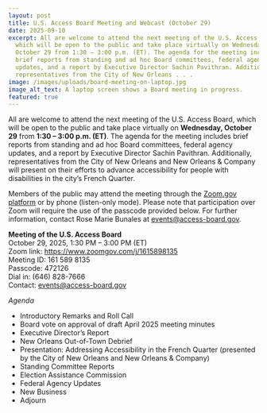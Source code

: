 ```yaml
---
layout: post
title: U.S. Access Board Meeting and Webcast (October 29)
date: 2025-09-10
excerpt: All are welcome to attend the next meeting of the U.S. Access Board,
  which will be open to the public and take place virtually on Wednesday,
  October 29 from 1:30 – 3:00 p.m. (ET). The agenda for the meeting includes
  brief reports from standing and ad hoc Board committees, federal agency
  updates, and a report by Executive Director Sachin Pavithran. Additionally,
  representatives from the City of New Orleans . . .
image: /images/uploads/board-meeting-on-laptop.jpg
image_alt_text: A laptop screen shows a Board meeting in progress.
featured: true
---
```

All are welcome to attend the next meeting of the U.S. Access Board, which will be open to the public and take place virtually on **Wednesday, October 29** from **1:30 – 3:00 p.m. (ET)**. The agenda for the meeting includes brief reports from standing and ad hoc Board committees, federal agency updates, and a report by Executive Director Sachin Pavithran. Additionally, representatives from the City of New Orleans and New Orleans & Company will present on their efforts to advance accessibility for people with disabilities in the city’s French Quarter.

Members of the public may attend the meeting through the [Zoom.gov platform](https://www.zoomgov.com/j/1615898135) or by phone (listen-only mode). Please note that participation over Zoom will require the use of the passcode provided below. For further information, contact Rose Marie Bunales at [events@access-board.gov](mailto:events@access-board.gov).

**Meeting of the U.S. Access Board**\
October 29, 2025, 1:30 PM – 3:00 PM (ET)\
Zoom link: <https://www.zoomgov.com/j/1615898135>\
Meeting ID: 161 589 8135\
Passcode: 472126\
Dial in: (646) 828-7666\
Contact: [events@access-board.gov](mailto:events@access-board.gov)

*Agenda*
* Introductory Remarks and Roll Call
* Board vote on approval of draft April 2025 meeting minutes
* Executive Director’s Report
* New Orleans Out-of-Town Debrief
* Presentation: Addressing Accessibility in the French Quarter (presented by the City of New Orleans and New Orleans & Company)
* Standing Committee Reports
* Election Assistance Commission
* Federal Agency Updates
* New Business
* Adjourn